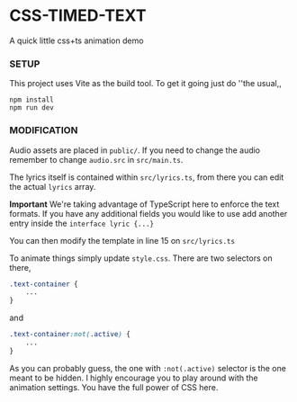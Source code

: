 # CSS-TIMED-TEXT
A quick little css+ts animation demo


### SETUP
This project uses Vite as the build tool.
To get it going just do ''the usual,,
```
npm install
npm run dev
```

### MODIFICATION
Audio assets are placed in `public/`. If you need to change the audio remember to change `audio.src` in `src/main.ts`.

The lyrics itself is contained within `src/lyrics.ts`, from there you can edit the actual `lyrics` array.

**Important**
We're taking advantage of TypeScript here to enforce the text formats. If you have any additional fields you would like to use add another entry inside the `interface lyric {...}`

You can then modify the template in line 15 on `src/lyrics.ts`

To animate things simply update `style.css`. There are two selectors on there,
```css
.text-container {
    ...
}
```
and
```css
.text-container:not(.active) {
    ...
}
```
As you can probably guess, the one with `:not(.active)` selector is the one meant to be hidden. I highly encourage you to play around with the animation settings. You have the full power of CSS here.
